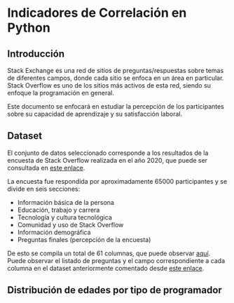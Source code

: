 # Indicadores de Correlación en Python

## Introducción

Stack Exchange es una red de sitios de preguntas/respuestas sobre temas de diferentes campos, donde cada sitio se enfoca en un área en particular. Stack Overflow es uno de los sitios más activos de esta red, siendo su enfoque la programación en general.

Este documento se enfocará en estudiar la percepción de los participantes sobre su capacidad de aprendizaje y su satisfacción laboral.

## Dataset

El conjunto de datos seleccionado corresponde a los resultados de la encuesta de Stack Overflow realizada en el año 2020, que puede ser consultada en [este enlace](https://www.kaggle.com/datasets/vijay12345/stack-overflow-developer-survey-2020?select=survey_results_public.csv).

La encuesta fue respondida por aproximadamente 65000 participantes y se divide en seis secciones:

* Información básica de la persona
* Educación, trabajo y carrera
* Tecnología y cultura tecnológica
* Comunidad y uso de Stack Overflow
* Información demográfica
* Preguntas finales (percepción de la encuesta)

De esto se compila un total de 61 columnas, que puede observar [aquí](https://github.com/amasrie/indicadores_python/tree/master/dataset/survey_results_public.csv). Puede observar el listado de preguntas y el campo correspondiente a cada columna en el dataset anteriormente comentado desde [este enlace](https://github.com/amasrie/indicadores_python/tree/master/dataset/survey_results_schema.csv).

## Distribución de edades por tipo de programador


